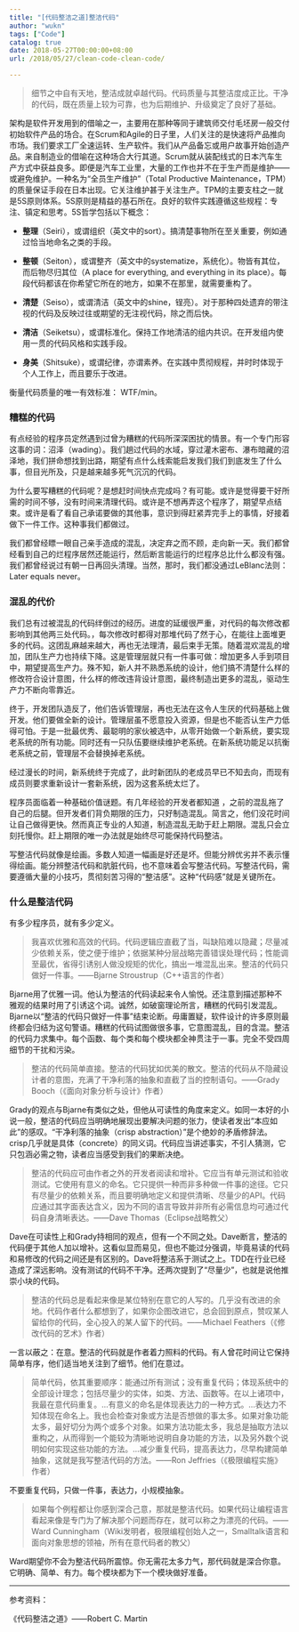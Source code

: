 ```yaml
---
title: "[代码整洁之道]整洁代码"
author: "wukn"
tags: ["Code"]
catalog: true
date: 2018-05-27T00:00:00+08:00
url: /2018/05/27/clean-code-clean-code/

---
```


> 细节之中自有天地，整洁成就卓越代码。代码质量与其整洁度成正比。干净的代码，既在质量上较为可靠，也为后期维护、升级奠定了良好了基础。

<!--more-->

架构是软件开发用到的借喻之一，主要用在那种等同于建筑师交付毛坯房一般交付初始软件产品的场合。在Scrum和Agile的日子里，人们关注的是快速将产品推向市场。我们要求工厂全速运转、生产软件。我们从产品备忘或用户故事开始创造产品。来自制造业的借喻在这种场合大行其道。Scrum就从装配线式的日本汽车生产方式中获益良多。即便是汽车工业里，大量的工作也并不在于生产而是维护——或避免维护。一种名为“全员生产维护”（Total Productive Maintenance，TPM）的质量保证手段在日本出现。它关注维护甚于关注生产。TPM的主要支柱之一就是5S原则体系。5S原则是精益的基石所在。良好的软件实践遵循这些规程：专注、镇定和思考。5S哲学包括以下概念：

* **整理**（Seiri），或谓组织（英文中的sort）。搞清楚事物所在至关重要，例如通过恰当地命名之类的手段。

* **整顿**（Seiton），或谓整齐（英文中的systematize，系统化）。物皆有其位，而后物尽归其位（A place for everything, and everything in its place）。每段代码都该在你希望它所在的地方，如果不在那里，就需要重构了。

* **清楚**（Seiso），或谓清洁（英文中的shine，锃亮）。对于那种四处遗弃的带注视的代码及反映过往或期望的无注视代码，除之而后快。

* **清洁**（Seiketsu），或谓标准化。保持工作地清洁的组内共识。在开发组内使用一贯的代码风格和实践手段。

* **身美**（Shitsuke），或谓纪律，亦谓素养。在实践中贯彻规程，并时时体现于个人工作上，而且要乐于改进。

衡量代码质量的唯一有效标准： WTF/min。

### 糟糕的代码

有点经验的程序员定然遇到过曾为糟糕的代码所深深困扰的情景。有一个专门形容这事的词：沼泽（wading）。我们趟过代码的水域，穿过灌木密布、瀑布暗藏的沼泽地，我们拼命想找到出路，期望有点什么线索能启发我们我们到底发生了什么事，但目光所及，只是越来越多死气沉沉的代码。

为什么要写糟糕的代码呢？是想赶时间快点完成吗？有可能。或许是觉得要干好所需的时间不够，没有时间来清理代码。或许是不想再弄这个程序了，期望早点结束。或许是看了看自己承诺要做的其他事，意识到得赶紧弄完手上的事情，好接着做下一件工作。这种事我们都做过。

我们都曾经瞟一眼自己亲手造成的混乱，决定弃之而不顾，走向新一天。我们都曾经看到自己的烂程序居然还能运行，然后断言能运行的烂程序总比什么都没有强。我们都曾经说过有朝一日再回头清理。当然，那时，我们都没通过LeBlanc法则：Later equals never。

### 混乱的代价

我们总有过被混乱的代码绊倒过的经历。进度的延缓很严重，对代码的每次修改都影响到其他两三处代码。，每次修改时都得对那堆代码了然于心，在能往上面堆更多的代码。这团乱麻越来越大，再也无法理清，最后束手无策。随着混欢混乱的增加，团队生产力也持续下降。这是管理层就只有一件事可做：增加更多人手到项目中，期望提高生产力。殊不知，新人并不熟悉系统的设计，他们搞不清楚什么样的修改符合设计意图，什么样的修改违背设计意图，最终制造出更多的混乱，驱动生产力不断向零靠近。

终于，开发团队造反了，他们告诉管理层，再也无法在这令人生厌的代码基础上做开发。他们要做全新的设计。管理层虽不愿意投入资源，但是也不能否认生产力低得可怕。于是一批最优秀、最聪明的家伙被选中，从零开始做一个新系统，要实现老系统的所有功能。同时还有一只队伍要继续维护老系统。在新系统功能足以抗衡老系统之前，管理层不会替换掉老系统。

经过漫长的时间，新系统终于完成了，此时新团队的老成员早已不知去向，而现有成员则要求重新设计一套新系统，因为这套系统太烂了。

程序员面临着一种基础价值谜题。有几年经验的开发者都知道 ，之前的混乱拖了自己的后腿。但开发者们背负期限的压力，只好制造混乱。简言之，他们没花时间让自己做得更快。然而真正专业的人知道，制造混乱无助于赶上期限。混乱只会立刻托慢你。赶上期限的唯一办法就是始终尽可能保持代码整洁。

写整洁代码就像是绘画。多数人知道一幅画是好还是坏。但能分辨优劣并不表示懂得绘画。能分辨整洁代码和肮脏代码，也不意味着会写整洁代码。写整洁代码，需要遵循大量的小技巧，贯彻刻苦习得的“整洁感”。这种“代码感”就是关键所在。

### 什么是整洁代码

有多少程序员，就有多少定义。

> 我喜欢优雅和高效的代码。代码逻辑应直截了当，叫缺陷难以隐藏；尽量减少依赖关系，使之便于维护；依据某种分层战略完善错误处理代码；性能调至最优，省得引诱别人做没规矩的优化，搞出一堆混乱出来。整洁的代码只做好一件事。——Bjarne Stroustrup（C++语言的作者）

Bjarne用了优雅一词。他认为整洁的代码读起来令人愉悦。还注意到描述那种不雅观的结果时用了引诱这个词。诚然，如破窗理论所言，糟糕的代码引发混乱。Bjarne以“整洁的代码只做好一件事”结束论断。毋庸置疑，软件设计的许多原则最终都会归结为这句警语。糟糕的代码试图做很多事，它意图混乱，目的含混。整洁的代码力求集中。每个函数、每个类和每个模块都全神贯注于一事。完全不受四周细节的干扰和污染。

> 整洁的代码简单直接。整洁的代码犹如优美的散文。整洁的代码从不隐藏设计者的意图，充满了干净利落的抽象和直截了当的控制语句。——Grady Booch（《面向对象分析与设计》作者）

Grady的观点与Bjarne有类似之处，但他从可读性的角度来定义。如同一本好的小说一般，整洁的代码应当明确地展现出要解决问题的张力，使读者发出“本应如此”的感叹。“干净利落的抽象（crisp abstraction）”是个绝妙的矛盾修辞法。crisp几乎就是具体（concrete）的同义词。代码应当讲述事实，不引人猜测，它只包涵必需之物，读者应当感受到我们的果断决绝。

> 整洁的代码应可由作者之外的开发者阅读和增补。它应当有单元测试和验收测试。它使用有意义的命名。它只提供一种而非多种做一件事的途径。它只有尽量少的依赖关系，而且要明确地定义和提供清晰、尽量少的API。代码应通过其字面表达含义，因为不同的语言导致并非所有必需信息均可通过代码自身清晰表达。——Dave Thomas（Eclipse战略教父）

Dave在可读性上和Grady持相同的观点，但有一个不同之处。Dave断言，整洁的代码便于其他人加以增补。这看似显而易见，但也不能过分强调，毕竟易读的代码和易修改的代码之间还是有区别的。Dave将整洁系于测试之上。TDD在行业已经造成了深远影响。没有测试的代码不干净。还两次提到了“尽量少”，也就是说他推崇小块的代码。

> 整洁的代码总是看起来像是某位特别在意它的人写的。几乎没有改进的余地。代码作者什么都想到了，如果你企图改进它，总会回到原点，赞叹某人留给你的代码，全心投入的某人留下的代码。——Michael Feathers（《修改代码的艺术》作者）

一言以蔽之：在意。整洁的代码就是作者着力照料的代码。有人曾花时间让它保持简单有序，他们适当地关注到了细节。他们在意过。

> 简单代码，依其重要顺序：能通过所有测试；没有重复代码；体现系统中的全部设计理念；包括尽量少的实体，如类、方法、函数等。在以上诸项中，我最在意代码重复。...有意义的命名是体现表达力的一种方式。...表达力不知体现在命名上。我也会检查对象或方法是否想做的事太多。如果对象功能太多，最好切分为两个或多个对象。如果方法功能太多，我总是抽取方法以重构之，从而得到一个能较为清晰地说明自身功能的方法，以及另外数个说明如何实现这些功能的方法。...减少重复代码，提高表达力，尽早构建简单抽象，这就是我写整洁代码的方法。——Ron Jeffries（《极限编程实施》作者）

不要重复代码，只做一件事，表达力，小规模抽象。

> 如果每个例程都让你感到深合己意，那就是整洁代码。如果代码让编程语言看起来像是专门为了解决那个问题而存在，就可以称之为漂亮的代码。——Ward Cunningham（Wiki发明者，极限编程创始人之一，Smalltalk语言和面向对象思想的领袖，所有在意代码者的教父）

Ward期望你不会为整洁代码所震惊。你无需花太多力气，那代码就是深合你意。它明确、简单、有力。每个模块都为下一个模块做好准备。

---

参考资料：

《代码整洁之道》——Robert C. Martin

